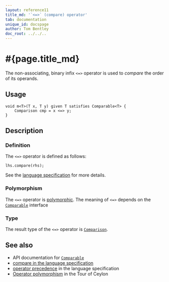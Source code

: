 ```yaml
---
layout: reference11
title_md: '`<=>` (compare) operator'
tab: documentation
unique_id: docspage
author: Tom Bentley
doc_root: ../../..
---
```


# #{page.title_md}

The non-associating, binary infix `<=>` operator is used to *compare* the order of 
its operands.

## Usage 

<!-- try: -->
    void m<T>(T x, T y) given T satisfies Comparable<T> {
        Comparison cmp = x <=> y;
    }

## Description

### Definition

The `<=>` operator is defined as follows:

<!-- check:none -->
<!-- try: -->
    lhs.compare(rhs);

See the [language specification](#{site.urls.spec_current}#equalitycomparison) for more details.

### Polymorphism

The `<=>` operator is [polymorphic](#{page.doc_root}/reference/operator/operator-polymorphism). 
The meaning of `<=>` depends on the 
[`Comparable`](#{site.urls.apidoc_1_1}/Comparable.type.html) interface 

### Type

The result type of the `<=>` operator is [`Comparison`](#{site.urls.apidoc_1_1}/Comparison.type.html).

## See also

* API documentation for [`Comparable`](#{site.urls.apidoc_1_1}/Comparable.type.html)
* [compare in the language specification](#{site.urls.spec_current}#equalitycomparison)
* [operator precedence](#{site.urls.spec_current}#operatorprecedence) in the 
  language specification
* [Operator polymorphism](#{page.doc_root}/tour/language-module/#operator_polymorphism) 
  in the Tour of Ceylon


